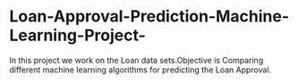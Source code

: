 # Loan-Approval-Prediction-Machine-Learning-Project-
In this project we work on the Loan data sets.Objective is Comparing different machine learning algorithms for predicting the Loan Approval.
